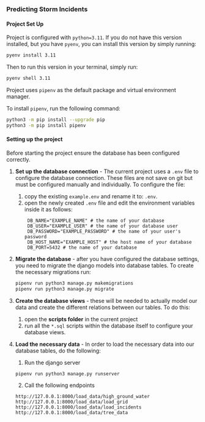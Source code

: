 ### Predicting Storm Incidents

#### Project Set Up

Project is configured with `python=3.11`. If you do not have this version installed, 
but you have `pyenv`, you can install this version by simply running:

```bash
pyenv install 3.11
```

Then to run this version in your terminal, simply run:

```bash
pyenv shell 3.11
```

Project uses `pipenv` as the default package and virtual environment manager.

To install `pipenv`, run the following command:

```bash
python3 -m pip install --upgrade pip
python3 -m pip install pipenv
```

#### Setting up the project

Before starting the project ensure the database has been configured correctly.
1. **Set up the database connection** - The current project uses a `.env` file to configure the database connection. 
These files are not save on git but must be configured manually and individually.
To configure the file:

   1. copy the existing `example.env` and rename it to: `.env`.
   2. open the newly created `.env` file and edit the environment variables inside it as follows:
      ```text
       DB_NAME="EXAMPLE_NAME" # the name of your database
       DB_USER="EXAMPLE_USER" # the name of your database user
       DB_PASSWORD="EXAMPLE_PASSWORD" # the name of your user's password
       DB_HOST_NAME="EXAMPLE_HOST" # the host name of your database
       DB_PORT=5432 # the name of your database
       ```
2. **Migrate the database** - after you have configured the database settings, you need to migrate the django models into database tables. 
To create the necessary migrations run:

   ```bash
   pipenv run python3 manage.py makemigrations
   pipenv run python3 manage.py migrate
   ```

3. **Create the database views** - these will be needed to actually model our data and create the different relations between our tables. To do this:
   1. open the **scripts folder** in the current project 
   2. run all the `*.sql` scripts within the database itself to configure your database views.

4. **Load the necessary data** - In order to load the necessary data into our database tables, do the following:
   1. Run the django server
   ```bash
   pipenv run python3 manage.py runserver
   ```
   
   2. Call the following endpoints
   ```
   http://127.0.0.1:8000/load_data/high_ground_water
   http://127.0.0.1:8000/load_data/load_grid
   http://127.0.0.1:8000/load_data/load_incidents
   http://127.0.0.1:8000/load_data/tree_data
   ```